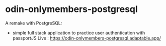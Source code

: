 # odin-onlymembers-postgresql
A remake with PostgreSQL:
- simple full stack application to practice user authentication with passportJS
Live : https://odin-onlymembers-postgresql.adaptable.app/
